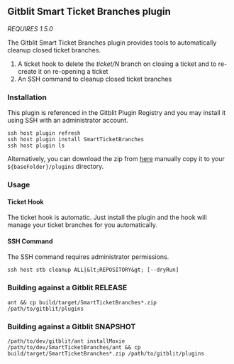 ## Gitblit Smart Ticket Branches plugin

*REQUIRES 1.5.0*

The Gitblit Smart Ticket Branches plugin provides tools to automatically cleanup closed ticket branches.

1. A ticket hook to delete the *ticket/N* branch on closing a ticket and to re-create it on re-opening a ticket
2. An SSH command to cleanup closed ticket branches

### Installation

This plugin is referenced in the Gitblit Plugin Registry and you may install it using SSH with an administrator account.

    ssh host plugin refresh
    ssh host plugin install SmartTicketBranches
    ssh host plugin ls

Alternatively, you can download the zip from [here](http://plugins.gitblit.com) manually copy it to your `${baseFolder}/plugins` directory.

### Usage

#### Ticket Hook

The ticket hook is automatic.  Just install the plugin and the hook will manage your ticket branches for you automatically.

#### SSH Command

The SSH command requires administrator permissions.

    ssh host stb cleanup ALL|&lt;REPOSITORY&gt; [--dryRun]

### Building against a Gitblit RELEASE

    ant && cp build/target/SmartTicketBranches*.zip /path/to/gitblit/plugins

### Building against a Gitblit SNAPSHOT

    /path/to/dev/gitblit/ant installMoxie
    /path/to/dev/SmartTicketBranches/ant && cp build/target/SmartTicketBranches*.zip /path/to/gitblit/plugins

